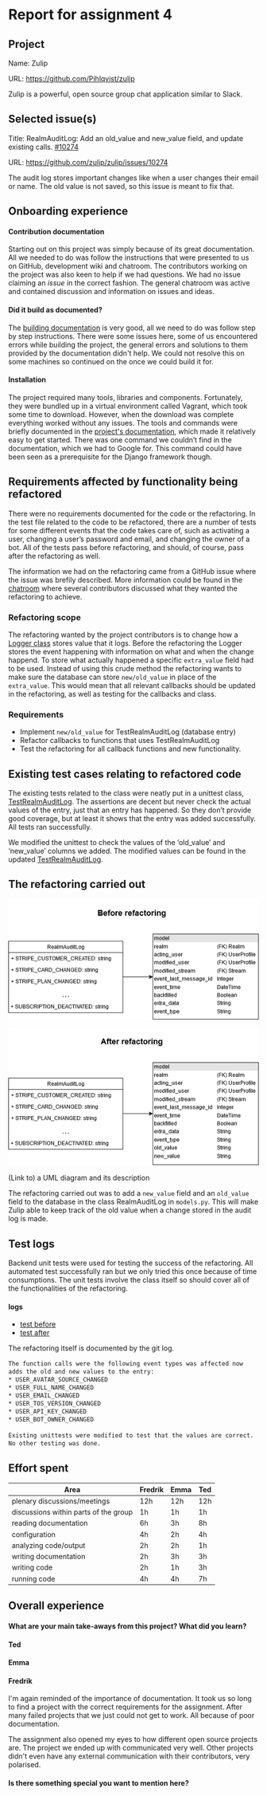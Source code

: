 # Report for assignment 4

## Project

Name: Zulip

URL: https://github.com/Pihlqvist/zulip

Zulip is a powerful, open source group chat application similar to Slack.

## Selected issue(s)

Title: RealmAuditLog: Add an old_value and new_value field, and update existing calls. [#10274](https://github.com/zulip/zulip/issues/10274)

URL: https://github.com/zulip/zulip/issues/10274

The audit log stores important changes like when a user changes their email or name. The old value is not saved, so this issue is meant to fix that.

## Onboarding experience

#### Contribution documentation

Starting out on this project was simply because of its great documentation. All we needed to do was follow the instructions that were presented to us on GitHub, development wiki and chatroom. The contributors working on the project was also keen to help if we had questions. We had no issue claiming an _issue_ in the correct fashion. The general chatroom was active and contained discussion and information on issues and ideas.

#### Did it build as documented?
    
The [building documentation](https://zulip.readthedocs.io/en/latest/development/overview.html) is very good, all we need to do was follow step by step instructions.  There were some issues here, some of us encountered errors while building the project, the general errors and solutions to them provided by the documentation didn't help. We could not resolve this on some machines so continued on the once we could build it for.

#### Installation

The project required many tools, libraries and components. Fortunately, they were bundled up in a virtual environment called Vagrant, which took some time to download. However, when the download was complete everything worked without any issues. The tools and commands were briefly documented in the [project's documentation](https://zulip.readthedocs.io/en/latest/development/setup-vagrant.html), which made it relatively easy to get started. There was one command we couldn’t find in the documentation, which we had to Google for. This command could have been seen as a prerequisite for the Django framework though.

## Requirements affected by functionality being refactored

<!--“Identify requirements of the functions to be refactored. If the requirements are not documented yet, try to describe them based on code reviews and existing test cases. Create a project plan for testing these requirements, and refactoring the code.” -->

There were no requirements documented for the code or the refactoring. In the test file related to the code to be refactored, there are a number of tests for some different events that the code takes care of, such as activating a user, changing a user’s password and email, and changing the owner of a bot. All of the tests pass before refactoring, and should, of course, pass after the refactoring as well.

The information we had on the refactoring came from a GitHub issue where the issue was brefily described. More information could be found in the [chatroom](https://chat.zulip.org/#narrow/stream/49-development-help/subject/realm.20audit.20log.20changes/near/628995) where several contributors discussed what they wanted the refactoring to achieve.

### Refactoring scope

The refactoring wanted by the project contributors is to change how a [Logger class](https://github.com/Pihlqvist/zulip/blob/master/zerver/models.py#L2304-L2381) stores value that it logs. Before the refactoring the Logger stores the event happening with information on what and when the change happend. To store what actually happened a specific `extra_value` field had to be used. Instead of using this crude method the refactoring wants to make sure the database can store `new/old_value` in place of the `extra_value`. This would mean that all relevant callbacks should be updated in the refactoring, as well as testing for the callbacks and class.

### Requirements
* Implement `new/old_value` for TestRealmAuditLog (database entry)
* Refactor callbacks to functions that uses TestRealmAuditLog
* Test the refactoring for all callback functions and new functionality.

## Existing test cases relating to refactored code

The existing tests related to the class were neatly put in a unittest class, [TestRealmAuditLog](https://github.com/Pihlqvist/zulip/blob/master/zerver/tests/test_audit_log.py#L18-L141). The assertions are decent but never check the actual values of the entry, just that an entry has happened. So they don’t provide good coverage, but at least it shows that the entry was added successfully. All tests ran successfully.

We modified the unittest to check the values of the ‘old_value’ and ‘new_value’ columns we added. The modified values can be found in the updated [TestRealmAuditLog](https://github.com/Pihlqvist/zulip/blob/issue-10274/zerver/tests/test_audit_log.py#L19-L166).

## The refactoring carried out

![Before Refactoring](https://github.com/Pihlqvist/zulip/blob/master/g21/ULM-Before_refactoring.png "Before Refactoring")

![After Refactoring](https://github.com/Pihlqvist/zulip/blob/master/g21/ULM-After_refactoring.png "After Refactoring")

(Link to) a UML diagram and its description

The refactoring carried out was to add a `new_value` field and an `old_value` field to the database in the class RealmAuditLog in `models.py`. This will make Zulip able to keep track of the old value when a change stored in the audit log is made.

## Test logs

Backend unit tests were used for testing the success of the refactoring. All automated test successfully ran but we only tried this once because of time consumptions. The unit tests involve the class itself so should cover all of the functionalities of the refactoring.

#### logs
* [test before](https://github.com/Pihlqvist/zulip/blob/master/g21/testlog_before.txt)
* [test after](https://github.com/Pihlqvist/zulip/blob/master/g21/testlog_after.txt)

The refactoring itself is documented by the git log.

```
The function calls were the following event types was affected now adds the old and new values to the entry:
* USER_AVATAR_SOURCE_CHANGED
* USER_FULL_NAME_CHANGED
* USER_EMAIL_CHANGED
* USER_TOS_VERSION_CHANGED
* USER_API_KEY_CHANGED
* USER_BOT_OWNER_CHANGED

Existing unittests were modified to test that the values are correct. No other testing was done.
```

## Effort spent

| Area | Fredrik | Emma | Ted |
|--|--|--|--|
| plenary discussions/meetings | 12h | 12h | 12h |
| discussions within parts of the group| 1h | 1h | 1h |
| reading documentation | 6h | 3h | 8h |
| configuration | 4h | 2h | 4h |
| analyzing code/output | 2h | 2h | 1h |
| writing documentation | 2h | 3h | 3h |
| writing code | 2h | 1h | 3h |
| running code | 4h | 4h | 7h |

## Overall experience

#### What are your main take-aways from this project? What did you learn?

#### Ted

#### Emma

#### Fredrik

I'm again reminded of the importance of documentation. It took us so long to find a project with the correct requirements for the assignment. After many failed projects that we just could not get to work. All because of poor documentation.

The assignment also opened my eyes to how different open source projects are. The project we ended up with communicated very well. Other projects didn't even have any external communication with their contributors, very polarised.

#### Is there something special you want to mention here?


